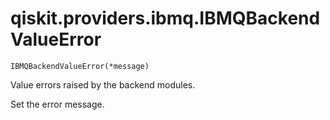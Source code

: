 # qiskit.providers.ibmq.IBMQBackendValueError



`IBMQBackendValueError(*message)`

Value errors raised by the backend modules.

Set the error message.
